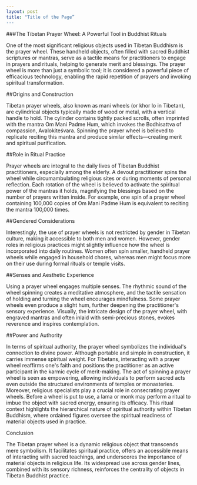 ```yaml
---
layout: post
title: "Title of the Page”
---
```


###The Tibetan Prayer Wheel: A Powerful Tool in Buddhist Rituals

One of the most significant religious objects used in Tibetan Buddhism is the prayer wheel. These handheld objects, often filled with sacred Buddhist scriptures or mantras, serve as a tactile means for practitioners to engage in prayers and rituals, helping to generate merit and blessings. The prayer wheel is more than just a symbolic tool; it is considered a powerful piece of efficacious technology, enabling the rapid repetition of prayers and invoking spiritual transformation.

##Origins and Construction

Tibetan prayer wheels, also known as mani wheels (or khor lo in Tibetan), are cylindrical objects typically made of wood or metal, with a vertical handle to hold. The cylinder contains tightly packed scrolls, often imprinted with the mantra Om Mani Padme Hum, which invokes the Bodhisattva of compassion, Avalokiteśvara. Spinning the prayer wheel is believed to replicate reciting this mantra and produce similar effects—creating merit and spiritual purification.

##Role in Ritual Practice

Prayer wheels are integral to the daily lives of Tibetan Buddhist practitioners, especially among the elderly. A devout practitioner spins the wheel while circumambulating religious sites or during moments of personal reflection. Each rotation of the wheel is believed to activate the spiritual power of the mantras it holds, magnifying the blessings based on the number of prayers written inside. For example, one spin of a prayer wheel containing 100,000 copies of Om Mani Padme Hum is equivalent to reciting the mantra 100,000 times.

##Gendered Considerations

Interestingly, the use of prayer wheels is not restricted by gender in Tibetan culture, making it accessible to both men and women. However, gender roles in religious practices might slightly influence how the wheel is incorporated into daily routines. Women often spin smaller, handheld prayer wheels while engaged in household chores, whereas men might focus more on their use during formal rituals or temple visits.

##Senses and Aesthetic Experience

Using a prayer wheel engages multiple senses. The rhythmic sound of the wheel spinning creates a meditative atmosphere, and the tactile sensation of holding and turning the wheel encourages mindfulness. Some prayer wheels even produce a slight hum, further deepening the practitioner's sensory experience. Visually, the intricate design of the prayer wheel, with engraved mantras and often inlaid with semi-precious stones, evokes reverence and inspires contemplation.

##Power and Authority

In terms of spiritual authority, the prayer wheel symbolizes the individual's connection to divine power. Although portable and simple in construction, it carries immense spiritual weight. For Tibetans, interacting with a prayer wheel reaffirms one's faith and positions the practitioner as an active participant in the karmic cycle of merit-making. The act of spinning a prayer wheel is seen as empowering, allowing individuals to perform sacred acts even outside the structured environments of temples or monasteries.
Moreover, religious specialists play a crucial role in consecrating prayer wheels. Before a wheel is put to use, a lama or monk may perform a ritual to imbue the object with sacred energy, ensuring its efficacy. This ritual context highlights the hierarchical nature of spiritual authority within Tibetan Buddhism, where ordained figures oversee the spiritual readiness of material objects used in practice.

Conclusion

The Tibetan prayer wheel is a dynamic religious object that transcends mere symbolism. It facilitates spiritual practice, offers an accessible means of interacting with sacred teachings, and underscores the importance of material objects in religious life. Its widespread use across gender lines, combined with its sensory richness, reinforces the centrality of objects in Tibetan Buddhist practice.
